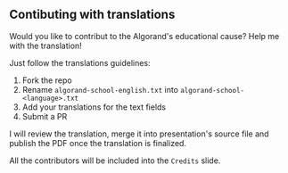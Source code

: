 ## Contibuting with translations
Would you like to contribut to the Algorand's educational cause? Help me with 
the translation!

Just follow the translations guidelines:
1. Fork the repo
2. Rename `algorand-school-english.txt` into `algorand-school-<language>.txt`
3. Add your translations for the text fields
4. Submit a PR

I will review the translation, merge it into presentation's source file and 
publish the PDF once the translation is finalized.

All the contributors will be included into the `Credits` slide.
